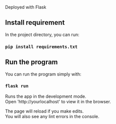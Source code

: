Deployed with Flask

## Install requirement

In the project directory, you can run:

### `pip install requirements.txt`

## Run the program

You can run the program simply with:

### `flask run`

Runs the app in the development mode.<br />
Open 'http://yourlocalhost' to view it in the browser.

The page will reload if you make edits.<br />
You will also see any lint errors in the console.
